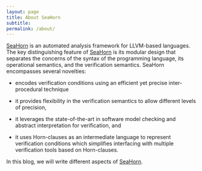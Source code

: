 ```yaml
---
layout: page
title: About SeaHorn
subtitle:
permalink: /about/
---
```


[SeaHorn](http://seahorn.github.io/) is an automated analysis framework for LLVM-based languages. The key distinguishing feature of [SeaHorn](http://seahorn.github.io/) is its modular
design that separates the concerns of the syntax of the programming
language, its operational semantics, and the verification semantics. SeaHorn
encompasses several novelties:

+ encodes verification conditions using an efficient yet precise inter-procedural technique

+ it provides flexibility in the verification semantics to allow different levels of precision,

+ it leverages the state-of-the-art in software model checking
and abstract interpretation for verification, and

+ it uses Horn-clauses as
an intermediate language to represent verification conditions which simplifies
interfacing with multiple verification tools based on Horn-clauses.

In this blog, we will write different aspects of [SeaHorn](http://seahorn.github.io/).
